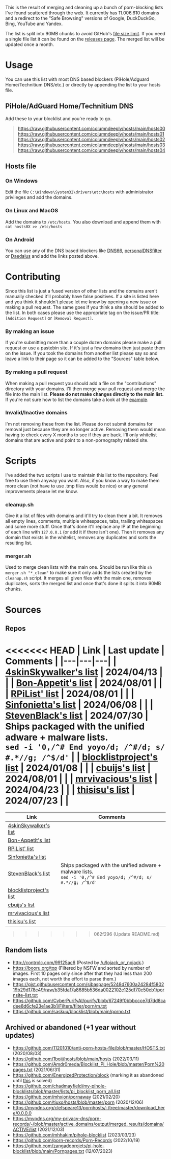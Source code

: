 This is the result of merging and cleaning up a bunch of porn-blocking lists I've found scattered through the web. It currently has 11.006.610 domains and a redirect to the "Safe Browsing" versions of Google, DuckDuckGo, Bing, YouTube and Yandex.

The list is split into 90MB chunks to avoid GitHub's [file size limit](https://docs.github.com/en/repositories/working-with-files/managing-large-files/about-large-files-on-github). If you need a single file list it can be found on the [releases page](https://github.com/columndeeply/hosts/releases/tag/latest). The merged list will be updated once a month.

# Usage
You can use this list with most DNS based blockers (PiHole/Adguard Home/Technitium DNS/etc.) or directly by appending the list to your hosts file.

## PiHole/AdGuard Home/Technitium DNS
Add these to your blocklist and you're ready to go.
> https://raw.githubusercontent.com/columndeeply/hosts/main/hosts00  
> https://raw.githubusercontent.com/columndeeply/hosts/main/hosts01  
> https://raw.githubusercontent.com/columndeeply/hosts/main/hosts02  
> https://raw.githubusercontent.com/columndeeply/hosts/main/hosts03  
> https://raw.githubusercontent.com/columndeeply/hosts/main/hosts04  

## Hosts file
### On Windows
Edit the file ``C:\Windows\System32\drivers\etc\hosts`` with administrator privileges and add the domains.
### On Linux and MacOS
Add the domains to ``/etc/hosts``. You also download and append them with ``cat hosts0X >> /etc/hosts``
### On Android
You can use any of the DNS based blockers like [DNS66](https://f-droid.org/en/packages/org.jak_linux.dns66/), [personalDNSfilter](https://f-droid.org/en/packages/dnsfilter.android/) or [Daedalus](https://f-droid.org/en/packages/org.itxtech.daedalus/) and add the links posted above.

# Contributing
Since this list is just a fused version of other lists and the domains aren't manually checked it'll probably have false positives. If a site is listed here and you think it shouldn't please let me know by opening a new issue or making a pull request. The same goes if you think a site should be added to the list. In both cases please use the appropriate tag on the issue/PR title: ``[Addition Request]`` or ``[Removal Request]``.

### By making an issue
If you're submitting more than a couple dozen domains please make a pull request or use a pastebin site. If it's just a few domains then just paste them on the issue. If you took the domains from another list please say so and leave a link to their page so it can be added to the "Sources" table below.

### By making a pull request
When making a pull request you should add a file on the "contributions" directory with your domains. I'll then merge your pull request and merge the file into the main list. **Please do not make changes directly to the main list.** If you're not sure how to list the domains take a look at the [example](https://github.com/columndeeply/hosts/blob/main/contributions/example.txt).

### Invalid/Inactive domains
I'm not removing these from the list. Please do not submit domains for removal just because they are no longer active. Removing them would mean having to check every X months to see if they are back. I'll only whitelist domains that are active and point to a non-pornography related site.

# Scripts
I've added the two scripts I use to maintain this list to the repository. Feel free to use them anyway you want. Also, if you know a way to make them more clean (not have to use .tmp files would be nice) or any general improvements please let me know.

### cleanup.sh
Give it a list of files with domains and it'll try to clean them a bit. It removes all empty lines, comments, multiple whitespaces, tabs, trailing whitespaces and some more stuff. Once that's done it'll replace any IP at the beginning of each line with ``127.0.0.1`` (or add it if there isn't one). Then it removes any domain that exists in the whitelist, removes any duplicates and sorts the resulting list.

### merger.sh
Used to merge clean lists with the main one. Should be run like this ``sh merger.sh "*_clean"`` to make sure it only adds the lists created by the ``cleanup.sh`` script. It merges all given files with the main one, removes duplicates, sorts the merged list and once that's done it splits it into 90MB chunks.

# Sources
## Repos

<<<<<<< HEAD
| Link | Last update | Comments |
|---|---|---|
| [4skinSkywalker's list](https://github.com/4skinSkywalker/Anti-Porn-HOSTS-File/blob/master/HOSTS.txt) | 2024/04/13 |  |
| [Bon-Appetit's list](https://github.com/Bon-Appetit/porn-domains/blob/master/block.txt) | 2024/08/01 |  |
| [RPiList' list](https://github.com/RPiList/specials/tree/master/Blocklisten) | 2024/08/01 |  |
| [Sinfonietta's list](https://github.com/Sinfonietta/hostfiles/blob/master/pornography-hosts) | 2024/06/08 |  |
| [StevenBlack's list](https://github.com/StevenBlack/hosts/blob/master/alternates/porn/hosts) | 2024/07/30  | Ships packaged with the unified adware + malware lists.<br>``sed -i '0,/^# End yoyo/d; /^#/d; s/ #.*//g; /^$/d'`` |
| [blocklistproject's list](https://github.com/blocklistproject/Lists/blob/master/porn.txt) | 2024/01/08 |  |
| [cbuijs's list](https://dsi.ut-capitole.fr/blacklists/index_en.phpj) | 2024/08/01 |  |
| [mrvivacious's list](https://github.com/mrvivacious/PorNo-_Porn_Blocker/tree/master/lists/Urls) | 2024/04/23 |  |
| [thisisu's list](https://github.com/thisisu/hosts_adultxxx/blob/master/hosts) | 2024/07/23 |  |
=======
| Link | Comments |
|---|---|
| [4skinSkywalker's list](https://github.com/4skinSkywalker/Anti-Porn-HOSTS-File/blob/master/HOSTS.txt) |  |
| [Bon-Appetit's list](https://github.com/Bon-Appetit/porn-domains/blob/master/block.txt) |  |
| [RPiList' list](https://github.com/RPiList/specials/tree/master/Blocklisten) |   |
| [Sinfonietta's list](https://github.com/Sinfonietta/hostfiles/blob/master/pornography-hosts) |  |
| [StevenBlack's list](https://github.com/StevenBlack/hosts/blob/master/alternates/porn/hosts) | Ships packaged with the unified adware + malware lists.<br>``sed -i '0,/^# End yoyo/d; /^#/d; s/ #.*//g; /^$/d'`` |
| [blocklistproject's list](https://github.com/blocklistproject/Lists/blob/master/porn.txt) |  |
| [cbuijs's list](https://dsi.ut-capitole.fr/blacklists/index_en.php) |  |
| [mrvivacious's list](https://github.com/mrvivacious/PorNo-_Porn_Blocker/tree/master/lists/Urls) |  |
| [thisisu's list](https://github.com/thisisu/hosts_adultxxx/blob/master/hosts) |  |
>>>>>>> 062f296 (Update README.md)

## Random lists
- http://controlc.com/99125ac6 (Posted by [/u/lojack_or_nojack](https://teddit.net/r/NoFap/comments/924t6w/an_updated_list_of_porn_sites_to_block_in_your/).)
- https://booru.org/top (Filtered by NSFW and sorted by number of images. First 10 pages only since after that they had less than 200 images each, not worth the effort to parse them.)
- https://gist.githubusercontent.com/sibaspage/5248d7600a24284f580219b29d178c49/raw/b35fdaf7a8685b536da0022102e125df70c50eb1/pornsite-list.txt
- https://github.com/CyberPurifyAI/purify/blob/67249f0bbbccce7d7dd8cadee8d6cfe23e1ae3b1/Filters/filter/porn/m.txt
- https://github.com/saskuu/blocklist/blob/main/porno.txt

## Archived or abandoned (+1 year without updates)
- https://github.com/11201010/anti-porn-hosts-file/blob/master/HOSTS.txt (2020/08/03)
- https://github.com/1boii/hosts/blob/main/hosts (2022/03/11)
- https://github.com/Amdr0meda/Blocklist_Pi_Hole/blob/master/Porn%20pages.txt (2021/06/31)
- https://github.com/EnergizedProtection/block (marking it as abandoned until [this](https://github.com/EnergizedProtection/block/issues/980) is solved)
- https://github.com/chadmayfield/my-pihole-blocklists/blob/master/lists/pi_blocklist_porn_all.list
- https://github.com/mhxion/pornaway (2021/02/20)
- https://github.com/tiuxo/hosts/blob/master/porn (2020/12/06)
- https://mypdns.org/clefspeare13/pornhosts/-/tree/master/download_here/0.0.0.0
- https://mypdns.org/my-privacy-dns/porn-records/-/blob/master/active_domains/output/merged_results/domains/ACTIVE/list (2021/12/03)
- https://github.com/mhhakim/pihole-blocklist (2023/03/23)
- https://github.com/porn-records/Porn-Records (2022/10/19)
- https://github.com/zangadoprojets/pi-hole-blocklist/blob/main/Pornpages.txt (12/07/2023)

